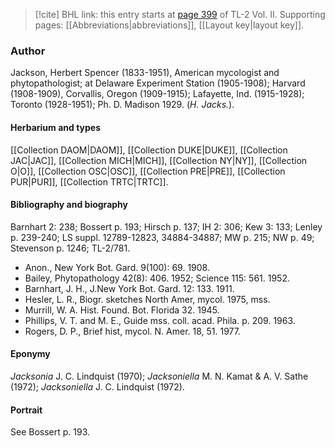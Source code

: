 > [!cite] BHL link: this entry starts at [page 399](https://www.biodiversitylibrary.org/item/103253#page/425/mode/1up) of TL-2 Vol. II.
> Supporting pages: [[Abbreviations|abbreviations]], [[Layout key|layout key]].

### Author

Jackson, Herbert Spencer (1833-1951), American mycologist and phytopathologist; at Delaware Experiment Station (1905-1908); Harvard (1908-1909), Corvallis, Oregon (1909-1915); Lafayette, Ind. (1915-1928); Toronto (1928-1951); Ph. D. Madison 1929. (*H. Jacks.*).

#### Herbarium and types

[[Collection DAOM|DAOM]], [[Collection DUKE|DUKE]], [[Collection JAC|JAC]], [[Collection MICH|MICH]], [[Collection NY|NY]], [[Collection O|O]], [[Collection OSC|OSC]], [[Collection PRE|PRE]], [[Collection PUR|PUR]], [[Collection TRTC|TRTC]].

#### Bibliography and biography

Barnhart 2: 238; Bossert p. 193; Hirsch p. 137; IH 2: 306; Kew 3: 133; Lenley p. 239-240; LS suppl. 12789-12823, 34884-34887; MW p. 215; NW p. 49; Stevenson p. 1246; TL-2/781.
- Anon., New York Bot. Gard. 9(100): 69. 1908.
- Bailey, Phytopathology 42(8): 406. 1952; Science 115: 561. 1952.
- Barnhart, J. H., J.New York Bot. Gard. 12: 133. 1911.
- Hesler, L. R., Biogr. sketches North Amer, mycol. 1975, mss.
- Murrill, W. A. Hist. Found. Bot. Florida 32. 1945.
- Phillips, V. T. and M. E., Guide mss. coll. acad. Phila. p. 209. 1963.
- Rogers, D. P., Brief hist, mycol. N. Amer. 18, 51. 1977.

#### Eponymy

*Jacksonia* J. C. Lindquist (1970); *Jacksoniella* M. N. Kamat & A. V. Sathe (1972); *Jacksoniella* J. C. Lindquist (1972).

#### Portrait

See Bossert p. 193.

